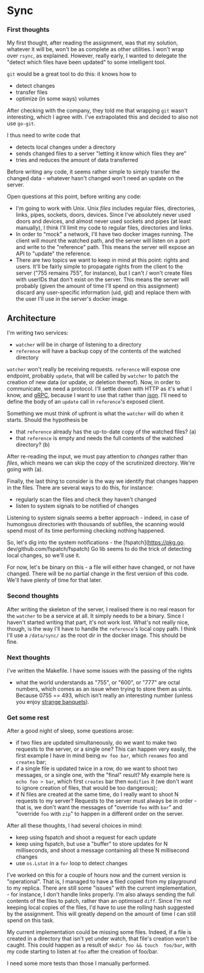 # Sync

### First thoughts

My first thought, after reading the assignment, was that my solution, 
whatever it will be, won't be as complete as  other utilities. I won't wrap  
over `rsync`, as explained. However, really early, I wanted to delegate the 
"detect which files have been updated" to some intelligent tool.

`git` would be a great tool to do this: it knows how to
- detect changes
- transfer files
- optimize (in some ways) volumes

After checking with the company, they told me that wrapping `git` wasn't 
interesting, which I agree with. I've extrapolated this and decided to also 
not use `go-git`.

I thus need to write code that
- detects local changes under a directory
- sends changed files to a server "letting it know which files they are"
- tries and reduces the amount of data transferred

Before writing any code, it seems rather simple to simply transfer the 
changed data - whatever hasn't changed won't need an update on the server.

Open questions at this point, before writing any code:
- I'm going to work with Unix. Unix _files_ includes regular files, 
  directories, links, pipes, sockets, doors, devices. Since I've absolutely 
  never used doors and devices, and almost never used sockets and pipes (at 
  least manually), I think I'll limit my code to regular files, directories 
  and links.
- In order to "mock" a network, I'll have two docker images running. The client 
  will mount the watched path, and the server will listen on a port and 
  write to the "reference" path. This means the server will expose an API to 
  "update" the reference.
- There are two topics we want to keep in mind at this point: rights and 
  users. It'll be fairly simple to propagate rights from the client to the 
  server ("755  remains 755", for instance), but I can't / won't create 
  files with userIDs that don't exist on the server. This means the server 
  will probably (given the amount of time I'll spend on this assignment) 
  discard any user-specific information (uid, gid) and replace them with the 
  user I'll use in the server's docker image.
  
## Architecture
I'm writing two services:
- `watcher` will be in charge of listening to a directory 
- `reference` will have a backup copy of the contents of the watched directory

`watcher` won't really be receiving requests. `reference` will expose one 
endpoint, probably `update`, that will be called by `watcher` to patch the 
creation of new data (or update, or deletion thereof). Now, in order to 
communicate, we need a protocol. I'll settle down with HTTP as it's what I 
know, and [gRPC](https://grpc.io/), because I want to use that rather than 
[json](https://www.json.org/json-en.html). I'll need to define the body of 
an `update` call in `reference`'s exposed client. 

Something we must think of upfront is what the `watcher` will do when it 
starts. Should the hypothesis be
- that `reference` already has the up-to-date copy of the watched files? (a)
- that `reference` is empty and needs the full contents of the watched 
  directory? (b)
  
After re-reading the input, we must pay attention to _changes_ rather than 
_files_, which means we can skip the copy of the scrutinized directory. 
We're going with (a).

Finally, the last thing to consider is the way we identify that changes 
happen in the files. There are several ways to do this, for instance:
- regularly scan the files and check they haven't changed
- listen to system signals to be notified of changes

Listening to system signals seems a better approach - indeed, in case of 
humongous directories with thousands of subfiles, the scanning would spend 
most of its time performing checking nothing happened.

So, let's dig into the system notifications - the [fspatch](https://pkg.go.
dev/github.com/fspatch/fspatch) Go lib seems to do the trick of detecting 
local changes, so we'll use it.

For now, let's be binary on this - a file will either have changed, or not 
have changed. There will be no partial change in the first version of this 
code. We'll have plenty of time for that later.

### Second thoughts
After writing the skeleton of the server, I realised there is no real reason 
for the `watcher` to be a service at all. It simply needs to be a binary. 
Since I haven't started writing that part, it's not work lost. What's not 
really nice, though, is the way I'll have to handle the `reference`'s local 
copy path. I think I'll use a `/data/sync/` as the root dir in the docker 
image. This should be fine.

### Next thoughts
I've written the Makefile. I have some issues with the passing of the rights 
- what the world understands as "755", or "600", or "777" are octal numbers, 
  which comes as an issue when trying to store them as uints. Because 0755 
  == 493, which isn't really an interesting number (unless you enjoy [strange 
  banquets](https://en.wikipedia.org/wiki/Ostrogothic_Kingdom#Theodoric_kills_Odoacer_(493))).
  
### Get some rest
After a good night of sleep, some questions arose:
- if two files are updated simultaneously, do we want to make two requests 
  to the server, or a single one? This can happen very easily, the first 
  example I have in mind being `mv foo bar`, which `renames` foo and 
  `creates` bar;
- if a single file is updated twice in a row, do we want to shoot two 
  messages, or a single one, with the "final" result? My example here is 
  `echo foo > bar`, which first `creates` bar then  `modifies` it (we don't 
  want to ignore creation of files, that would be too dangerous);
- if N files are created at the same time, do I really want to shoot N 
  requests to my server? Requests to the server must always be in order - 
  that is, we don't want the messages of "override `foo` with `bar`" and 
  "override `foo` with `zip`" to happen in a different order on the server.
  
After all these thoughts, I had several choices in mind:
- keep using fspatch and shoot a request for each update
- keep using fspatch, but use a "buffer" to store updates for N
  milliseconds, and shoot a message containing all these N millisecond changes
- use `os.Lstat` in a `for` loop to detect changes  
 
I've worked on this for a couple of hours now and the current version is 
"operational". That is, I managed to have a filed copied from my playground 
to my replica. There are still some "issues" with the current implementation, -
for instance, I don't handle links properly. I'm also always sending the 
full contents of the files to patch, rather than an optimised `diff`.  Since 
I'm not keeping local copies of the files, I'd have to use the rolling hash 
suggested by the assignment. This will greatly depend on the amount of time 
I can still spend on this task.

My current implementation could be missing some files. Indeed, if a file is 
created in a directory that isn't yet under watch, that file's creation 
won't be caught. This could happen as a result of `mkdir foo && touch 
foo/bar`, with my code starting to listen at `foo` after the creation of 
foo/bar. 

I need some more tests than those I manually performed.